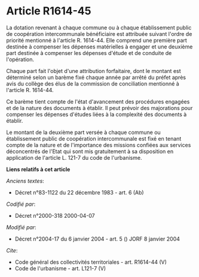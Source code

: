 # Article R1614-45

La dotation revenant à chaque commune ou à chaque établissement public de coopération intercommunale bénéficiaire est
attribuée suivant l'ordre de priorité mentionné à l'article R. 1614-44. Elle comprend une première part destinée à compenser
les dépenses matérielles à engager et une deuxième part destinée à compenser les dépenses d'étude et de conduite de
l'opération. 

Chaque part fait l'objet d'une attribution forfaitaire, dont le montant est déterminé selon un barème fixé chaque année par
arrêté du préfet après avis du collège des élus de la commission de conciliation mentionné à l'article R. 1614-44. 

Ce barème tient compte de l'état d'avancement des procédures engagées et de la nature des documents à établir. Il peut
prévoir des majorations pour compenser les dépenses d'études liées à la complexité des documents à établir. 

Le montant de la deuxième part versée à chaque commune ou établissement public de coopération intercommunale est fixé en
tenant compte de la nature et de l'importance des missions confiées aux services déconcentrés de l'Etat qui sont mis
gratuitement à sa disposition en application de l'article L. 121-7 du code de l'urbanisme.

**Liens relatifs à cet article**

_Anciens textes_:

  - Décret n°83-1122 du 22 décembre 1983 - art. 6 (Ab)

_Codifié par_:

  - Décret n°2000-318 2000-04-07

_Modifié par_:

  - Décret n°2004-17 du 6 janvier 2004 - art. 5 () JORF 8 janvier 2004

_Cite_:

  - Code général des collectivités territoriales - art. R1614-44 (V)
  - Code de l'urbanisme - art. L121-7 (V)
